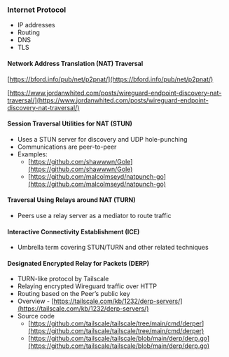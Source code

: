 ### Internet Protocol

- IP addresses
- Routing
- DNS
- TLS

#### Network Address Translation (NAT) Traversal

[https://bford.info/pub/net/p2pnat/](https://bford.info/pub/net/p2pnat/)

[https://www.jordanwhited.com/posts/wireguard-endpoint-discovery-nat-traversal/](https://www.jordanwhited.com/posts/wireguard-endpoint-discovery-nat-traversal/)

#### Session Traversal Utilities for NAT (STUN)

- Uses a STUN server for discovery and UDP hole-punching
- Communications are peer-to-peer
- Examples:
	- [https://github.com/shawwwn/Gole](https://github.com/shawwwn/Gole)
	- [https://github.com/malcolmseyd/natpunch-go](https://github.com/malcolmseyd/natpunch-go)

#### Traversal Using Relays around NAT (TURN)

- Peers use a relay server as a mediator to route traffic


#### Interactive Connectivity Establishment (ICE)

- Umbrella term covering STUN/TURN and other related techniques

#### Designated Encrypted Relay for Packets (DERP)

- TURN-like protocol by Tailscale
- Relaying encrypted Wireguard traffic over HTTP
- Routing based on the Peer’s public key
- Overview - [https://tailscale.com/kb/1232/derp-servers/](https://tailscale.com/kb/1232/derp-servers/)
- Source code
	- [https://github.com/tailscale/tailscale/tree/main/cmd/derper](https://github.com/tailscale/tailscale/tree/main/cmd/derper)
	- [https://github.com/tailscale/tailscale/blob/main/derp/derp.go](https://github.com/tailscale/tailscale/blob/main/derp/derp.go)